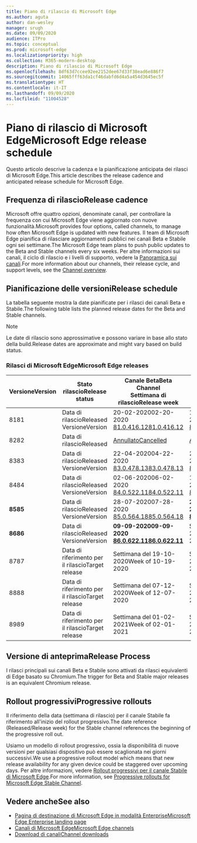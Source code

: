 ```yaml
---
title: Piano di rilascio di Microsoft Edge
ms.author: aguta
author: dan-wesley
manager: srugh
ms.date: 09/09/2020
audience: ITPro
ms.topic: conceptual
ms.prod: microsoft-edge
ms.localizationpriority: high
ms.collection: M365-modern-desktop
description: Piano di rilascio di Microsoft Edge
ms.openlocfilehash: 8df63d7ccee92ee2152dee67d33f38ead6e886f7
ms.sourcegitcommit: 14065fff63da1cf46dabfd6d4a5a454d3645ec5f
ms.translationtype: HT
ms.contentlocale: it-IT
ms.lasthandoff: 09/09/2020
ms.locfileid: "11004528"
---
```

# <span data-ttu-id="20ca1-103">Piano di rilascio di Microsoft Edge</span><span class="sxs-lookup"><span data-stu-id="20ca1-103">Microsoft Edge release schedule</span></span>

<span data-ttu-id="20ca1-104">Questo articolo descrive la cadenza e la pianificazione anticipata dei rilasci di Microsoft Edge.</span><span class="sxs-lookup"><span data-stu-id="20ca1-104">This article describes the release cadence and anticipated release schedule for Microsoft Edge.</span></span>

## <span data-ttu-id="20ca1-105">Frequenza di rilascio</span><span class="sxs-lookup"><span data-stu-id="20ca1-105">Release cadence</span></span>

<span data-ttu-id="20ca1-106">Microsoft offre quattro opzioni, denominate canali, per controllare la frequenza con cui Microsoft Edge viene aggiornato con nuove funzionalità.</span><span class="sxs-lookup"><span data-stu-id="20ca1-106">Microsoft provides four options, called channels, to manage how often Microsoft Edge is updated with new features.</span></span> <span data-ttu-id="20ca1-107">Il team di Microsoft Edge pianifica di rilasciare aggiornamenti pubblici nei canali Beta e Stabile ogni sei settimane.</span><span class="sxs-lookup"><span data-stu-id="20ca1-107">The Microsoft Edge team plans to push public updates to the Beta and Stable channels every six weeks.</span></span> <span data-ttu-id="20ca1-108">Per altre informazioni sui canali, il ciclo di rilascio e i livelli di supporto, vedere la [Panoramica sui canali](https://docs.microsoft.com/DeployEdge/microsoft-edge-channels#channel-overview).</span><span class="sxs-lookup"><span data-stu-id="20ca1-108">For more information about our channels, their release cycle, and support levels, see the [Channel overview](https://docs.microsoft.com/DeployEdge/microsoft-edge-channels#channel-overview).</span></span>

## <span data-ttu-id="20ca1-109">Pianificazione delle versioni</span><span class="sxs-lookup"><span data-stu-id="20ca1-109">Release schedule</span></span>

<span data-ttu-id="20ca1-110">La tabella seguente mostra la date pianificate per i rilasci dei canali Beta e Stabile.</span><span class="sxs-lookup"><span data-stu-id="20ca1-110">The following table lists the planned release dates for the Beta and Stable channels.</span></span>

> [!NOTE]
> <span data-ttu-id="20ca1-111">Le date di rilascio sono approssimative e possono variare in base allo stato della build.</span><span class="sxs-lookup"><span data-stu-id="20ca1-111">Release dates are approximate and might vary based on build status.</span></span>

### <span data-ttu-id="20ca1-112">Rilasci di Microsoft Edge</span><span class="sxs-lookup"><span data-stu-id="20ca1-112">Microsoft Edge releases</span></span>

| <span data-ttu-id="20ca1-113">Versione</span><span class="sxs-lookup"><span data-stu-id="20ca1-113">Version</span></span> | <span data-ttu-id="20ca1-114">Stato rilascio</span><span class="sxs-lookup"><span data-stu-id="20ca1-114">Release status</span></span> | <span data-ttu-id="20ca1-115">Canale Beta</span><span class="sxs-lookup"><span data-stu-id="20ca1-115">Beta Channel</span></span><br><span data-ttu-id="20ca1-116">Settimana di rilascio</span><span class="sxs-lookup"><span data-stu-id="20ca1-116">Release week</span></span> | <span data-ttu-id="20ca1-117">Canale Stable</span><span class="sxs-lookup"><span data-stu-id="20ca1-117">Stable Channel</span></span><br><span data-ttu-id="20ca1-118">Settimana di rilascio</span><span class="sxs-lookup"><span data-stu-id="20ca1-118">Release week</span></span> |
|---------|-----|------|--------|
| <span data-ttu-id="20ca1-119">81</span><span class="sxs-lookup"><span data-stu-id="20ca1-119">81</span></span> | <span data-ttu-id="20ca1-120">Data di rilascio</span><span class="sxs-lookup"><span data-stu-id="20ca1-120">Released</span></span><br><span data-ttu-id="20ca1-121">Versione</span><span class="sxs-lookup"><span data-stu-id="20ca1-121">Version</span></span> | <span data-ttu-id="20ca1-122">20-02-2020</span><span class="sxs-lookup"><span data-stu-id="20ca1-122">02-20-2020</span></span><br>[<span data-ttu-id="20ca1-123">81.0.416.12</span><span class="sxs-lookup"><span data-stu-id="20ca1-123">81.0.416.12</span></span>](https://docs.microsoft.com/DeployEdge/microsoft-edge-relnote-beta-channel#version-81041612-february-20) | <span data-ttu-id="20ca1-124">13-04-2020</span><span class="sxs-lookup"><span data-stu-id="20ca1-124">04-13-2020</span></span><br>[<span data-ttu-id="20ca1-125">81.0.416.53</span><span class="sxs-lookup"><span data-stu-id="20ca1-125">81.0.416.53</span></span>](https://docs.microsoft.com/DeployEdge/microsoft-edge-relnote-stable-channel#version-81041653-april-13) |
| <span data-ttu-id="20ca1-126">82</span><span class="sxs-lookup"><span data-stu-id="20ca1-126">82</span></span> | <span data-ttu-id="20ca1-127">Data di rilascio</span><span class="sxs-lookup"><span data-stu-id="20ca1-127">Released</span></span> | [<span data-ttu-id="20ca1-128">Annullato</span><span class="sxs-lookup"><span data-stu-id="20ca1-128">Cancelled</span></span>](https://blogs.windows.com/msedgedev/2020/03/20/update-stable-channel-releases/) | [<span data-ttu-id="20ca1-129">Annullato</span><span class="sxs-lookup"><span data-stu-id="20ca1-129">Cancelled</span></span>](https://blogs.windows.com/msedgedev/2020/03/20/update-stable-channel-releases/) |
| <span data-ttu-id="20ca1-130">83</span><span class="sxs-lookup"><span data-stu-id="20ca1-130">83</span></span> | <span data-ttu-id="20ca1-131">Data di rilascio</span><span class="sxs-lookup"><span data-stu-id="20ca1-131">Released</span></span><br><span data-ttu-id="20ca1-132">Versione</span><span class="sxs-lookup"><span data-stu-id="20ca1-132">Version</span></span> | <span data-ttu-id="20ca1-133">22-04-2020</span><span class="sxs-lookup"><span data-stu-id="20ca1-133">04-22-2020</span></span><br>[<span data-ttu-id="20ca1-134">83.0.478.13</span><span class="sxs-lookup"><span data-stu-id="20ca1-134">83.0.478.13</span></span>](https://docs.microsoft.com/DeployEdge/microsoft-edge-relnote-beta-channel#version-83047813-april-22) | <span data-ttu-id="20ca1-135">21-05-2020</span><span class="sxs-lookup"><span data-stu-id="20ca1-135">05-21-2020</span></span><br> [<span data-ttu-id="20ca1-136">83.0.478.37</span><span class="sxs-lookup"><span data-stu-id="20ca1-136">83.0.478.37</span></span>](https://docs.microsoft.com/DeployEdge/microsoft-edge-relnote-stable-channel#version-83047837-may-21) |
| <span data-ttu-id="20ca1-137">84</span><span class="sxs-lookup"><span data-stu-id="20ca1-137">84</span></span> | <span data-ttu-id="20ca1-138">Data di rilascio</span><span class="sxs-lookup"><span data-stu-id="20ca1-138">Released</span></span><br><span data-ttu-id="20ca1-139">Versione</span><span class="sxs-lookup"><span data-stu-id="20ca1-139">Version</span></span> | <span data-ttu-id="20ca1-140">02-06-2020</span><span class="sxs-lookup"><span data-stu-id="20ca1-140">06-02-2020</span></span><br>[<span data-ttu-id="20ca1-141">84.0.522.11</span><span class="sxs-lookup"><span data-stu-id="20ca1-141">84.0.522.11</span></span>](https://docs.microsoft.com/DeployEdge/microsoft-edge-relnote-beta-channel#version-84052211-june-2) | <span data-ttu-id="20ca1-142">16-07-2020</span><span class="sxs-lookup"><span data-stu-id="20ca1-142">07-16-2020</span></span><br> [<span data-ttu-id="20ca1-143">84.0.522.40</span><span class="sxs-lookup"><span data-stu-id="20ca1-143">84.0.522.40</span></span>](https://docs.microsoft.com/DeployEdge/microsoft-edge-relnote-stable-channel#version-84052240-july-16) |
| **<span data-ttu-id="20ca1-144">85</span><span class="sxs-lookup"><span data-stu-id="20ca1-144">85</span></span>** | <span data-ttu-id="20ca1-145">Data di rilascio</span><span class="sxs-lookup"><span data-stu-id="20ca1-145">Released</span></span><br><span data-ttu-id="20ca1-146">Versione</span><span class="sxs-lookup"><span data-stu-id="20ca1-146">Version</span></span> | <span data-ttu-id="20ca1-147">28-07-2020</span><span class="sxs-lookup"><span data-stu-id="20ca1-147">07-28-2020</span></span><br>[<span data-ttu-id="20ca1-148">85.0.564.18</span><span class="sxs-lookup"><span data-stu-id="20ca1-148">85.0.564.18</span></span>](https://docs.microsoft.com/DeployEdge/microsoft-edge-relnote-beta-channel#version-85056418-july-28)  | **<span data-ttu-id="20ca1-149">27-08-2020</span><span class="sxs-lookup"><span data-stu-id="20ca1-149">08-27-2020</span></span>**<br>**[<span data-ttu-id="20ca1-150">85.0.564.41</span><span class="sxs-lookup"><span data-stu-id="20ca1-150">85.0.564.41</span></span>](https://docs.microsoft.com/DeployEdge/microsoft-edge-relnote-stable-channel#version-85056441-august-27)** |
| **<span data-ttu-id="20ca1-151">86</span><span class="sxs-lookup"><span data-stu-id="20ca1-151">86</span></span>** | <span data-ttu-id="20ca1-152">Data di rilascio</span><span class="sxs-lookup"><span data-stu-id="20ca1-152">Released</span></span><br><span data-ttu-id="20ca1-153">Versione</span><span class="sxs-lookup"><span data-stu-id="20ca1-153">Version</span></span> | **<span data-ttu-id="20ca1-154">09-09-2020</span><span class="sxs-lookup"><span data-stu-id="20ca1-154">09-09-2020</span></span>**<br>**[<span data-ttu-id="20ca1-155">86.0.622.11</span><span class="sxs-lookup"><span data-stu-id="20ca1-155">86.0.622.11</span></span>](https://docs.microsoft.com/DeployEdge/microsoft-edge-relnote-beta-channel#version-86062211-september-9)** | <span data-ttu-id="20ca1-156">Settimana del 08-10-2020</span><span class="sxs-lookup"><span data-stu-id="20ca1-156">Week of 10-08-2020</span></span> |
| <span data-ttu-id="20ca1-157">87</span><span class="sxs-lookup"><span data-stu-id="20ca1-157">87</span></span> | <span data-ttu-id="20ca1-158">Data di riferimento per il rilascio</span><span class="sxs-lookup"><span data-stu-id="20ca1-158">Target release</span></span> | <span data-ttu-id="20ca1-159">Settimana del 19-10-2020</span><span class="sxs-lookup"><span data-stu-id="20ca1-159">Week of 10-19-2020</span></span> | <span data-ttu-id="20ca1-160">Settimana del 19-11-2020</span><span class="sxs-lookup"><span data-stu-id="20ca1-160">Week of 11-19-2020</span></span> |
| <span data-ttu-id="20ca1-161">88</span><span class="sxs-lookup"><span data-stu-id="20ca1-161">88</span></span> | <span data-ttu-id="20ca1-162">Data di riferimento per il rilascio</span><span class="sxs-lookup"><span data-stu-id="20ca1-162">Target release</span></span> | <span data-ttu-id="20ca1-163">Settimana del 07-12-2020</span><span class="sxs-lookup"><span data-stu-id="20ca1-163">Week of 12-07-2020</span></span> | <span data-ttu-id="20ca1-164">Settimana del 21-01-2021</span><span class="sxs-lookup"><span data-stu-id="20ca1-164">Week of 01-21-2021</span></span> |
| <span data-ttu-id="20ca1-165">89</span><span class="sxs-lookup"><span data-stu-id="20ca1-165">89</span></span> | <span data-ttu-id="20ca1-166">Data di riferimento per il rilascio</span><span class="sxs-lookup"><span data-stu-id="20ca1-166">Target release</span></span> | <span data-ttu-id="20ca1-167">Settimana del 01-02-2021</span><span class="sxs-lookup"><span data-stu-id="20ca1-167">Week of 02-01-2021</span></span> | <span data-ttu-id="20ca1-168">Settimana del 04-03-2021</span><span class="sxs-lookup"><span data-stu-id="20ca1-168">Week of 03-04-2021</span></span> |

## <span data-ttu-id="20ca1-169">Versione di anteprima</span><span class="sxs-lookup"><span data-stu-id="20ca1-169">Release Process</span></span>

<span data-ttu-id="20ca1-170">I rilasci principali sui canali Beta e Stabile sono attivati da rilasci equivalenti di Edge basato su Chromium.</span><span class="sxs-lookup"><span data-stu-id="20ca1-170">The trigger for Beta and Stable major releases is an equivalent Chromium release.</span></span>

## <span data-ttu-id="20ca1-171">Rollout progressivi</span><span class="sxs-lookup"><span data-stu-id="20ca1-171">Progressive rollouts</span></span>

<span data-ttu-id="20ca1-172">Il riferimento della data (settimana di rilascio) per il canale Stabile fa riferimento all'inizio del rollout progressivo.</span><span class="sxs-lookup"><span data-stu-id="20ca1-172">The date reference (Released/Release week) for the Stable channel references the beginning of the progressive roll out.</span></span>

<span data-ttu-id="20ca1-173">Usiamo un modello di rollout progressivo, ossia la disponibilità di nuove versioni per qualsiasi dispositivo può essere scaglionata nei giorni successivi.</span><span class="sxs-lookup"><span data-stu-id="20ca1-173">We use a progressive rollout model which means that new release availability for any given device could be staggered over upcoming days.</span></span> <span data-ttu-id="20ca1-174">Per altre informazioni, vedere [Rollout progressivi per il canale Stabile di Microsoft Edge](microsoft-edge-update-progressive-rollout.md).</span><span class="sxs-lookup"><span data-stu-id="20ca1-174">For more information, see [Progressive rollouts for Microsoft Edge Stable Channel](microsoft-edge-update-progressive-rollout.md).</span></span>

## <span data-ttu-id="20ca1-175">Vedere anche</span><span class="sxs-lookup"><span data-stu-id="20ca1-175">See also</span></span>

- [<span data-ttu-id="20ca1-176">Pagina di destinazione di Microsoft Edge in modalità Enterprise</span><span class="sxs-lookup"><span data-stu-id="20ca1-176">Microsoft Edge Enterprise landing page</span></span>](https://aka.ms/EdgeEnterprise)
- [<span data-ttu-id="20ca1-177">Canali di Microsoft Edge</span><span class="sxs-lookup"><span data-stu-id="20ca1-177">Microsoft Edge channels</span></span>](microsoft-edge-channels.md)
- [<span data-ttu-id="20ca1-178">Download di canali</span><span class="sxs-lookup"><span data-stu-id="20ca1-178">Channel downloads</span></span>](https://www.microsoft.com/edge/business/download)
